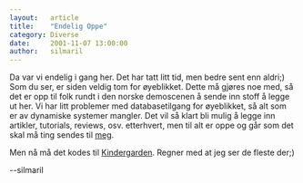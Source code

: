 ```yaml
---
layout:   article
title:    "Endelig Oppe"
category: Diverse
date:     2001-11-07 13:00:00
author:   silmaril
---
```

Da var vi endelig i gang her. Det har tatt litt tid, men bedre sent enn
aldri;) Som du ser, er siden veldig tom for øyeblikket. Dette må gjøres
noe med, så det er opp til folk rundt i den norske demoscenen å sende
inn stoff å legge ut her. Vi har litt problemer med databasetilgang for
øyeblikket, så alt som er av dynamiske systemer mangler. Det vil så
klart bli mulig å legge inn artikler, tutorials, reviews, osv.
etterhvert, men til alt er oppe og går som det skal må ting sendes til
[meg](mailto:silmaril@online.no).

Men nå må det kodes til [Kindergarden](http://kg.slengpung.com). Regner
med at jeg ser de fleste der;)

--silmaril
